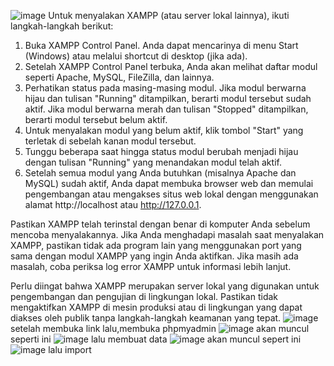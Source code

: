 ![image](https://github.com/raulmahya123/neta/blob/master/chapter3/1.png?raw=true)
Untuk menyalakan XAMPP (atau server lokal lainnya), ikuti langkah-langkah berikut:

1. Buka XAMPP Control Panel. Anda dapat mencarinya di menu Start (Windows) atau melalui shortcut di desktop (jika ada).
2. Setelah XAMPP Control Panel terbuka, Anda akan melihat daftar modul seperti Apache, MySQL, FileZilla, dan lainnya.
3. Perhatikan status pada masing-masing modul. Jika modul berwarna hijau dan tulisan "Running" ditampilkan, berarti modul tersebut sudah aktif. Jika modul berwarna merah dan tulisan "Stopped" ditampilkan, berarti modul tersebut belum aktif.
4. Untuk menyalakan modul yang belum aktif, klik tombol "Start" yang terletak di sebelah kanan modul tersebut. 
5. Tunggu beberapa saat hingga status modul berubah menjadi hijau dengan tulisan "Running" yang menandakan modul telah aktif.
6. Setelah semua modul yang Anda butuhkan (misalnya Apache dan MySQL) sudah aktif, Anda dapat membuka browser web dan memulai pengembangan atau mengakses situs web lokal dengan menggunakan alamat http://localhost atau http://127.0.0.1.

Pastikan XAMPP telah terinstal dengan benar di komputer Anda sebelum mencoba menyalakannya. Jika Anda menghadapi masalah saat menyalakan XAMPP, pastikan tidak ada program lain yang menggunakan port yang sama dengan modul XAMPP yang ingin Anda aktifkan. Jika masih ada masalah, coba periksa log error XAMPP untuk informasi lebih lanjut.

Perlu diingat bahwa XAMPP merupakan server lokal yang digunakan untuk pengembangan dan pengujian di lingkungan lokal. Pastikan tidak mengaktifkan XAMPP di mesin produksi atau di lingkungan yang dapat diakses oleh publik tanpa langkah-langkah keamanan yang tepat.
![image](https://github.com/raulmahya123/neta/blob/master/chapter3/2.png?raw=true)
setelah membuka link lalu,membuka phpmyadmin
![image](https://github.com/raulmahya123/neta/blob/master/chapter3/3.png?raw=true)
akan muncul seperti ini
![image](https://github.com/raulmahya123/neta/blob/master/chapter3/4.png?raw=true)
lalu membuat data
![image](https://github.com/raulmahya123/neta/blob/master/chapter3/5.png?raw=true)
akan muncul sepert ini
![image](https://github.com/raulmahya123/neta/blob/master/chapter3/6.png?raw=true)
lalu import
